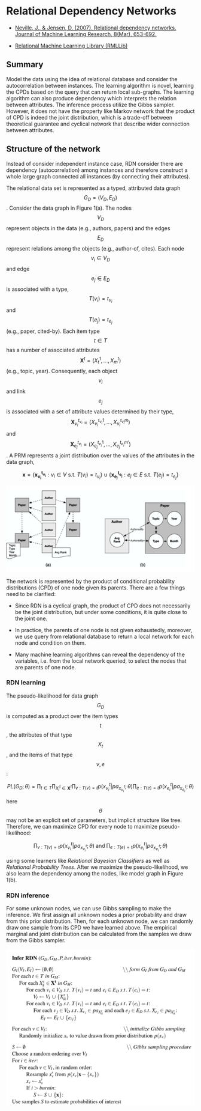 # Relational Dependency Networks

- [Neville, J., & Jensen, D. (2007). Relational dependency networks. Journal of Machine Learning Research, 8(Mar), 653-692.](http://www.jmlr.org/papers/volume8/neville07a/neville07a.pdf)

- [Relational Machine Learning Library (RMLLib)](https://github.com/jpfeiffe/rmllib)

## Summary

Model the data using the idea of relational database and consider the autocorrelation between instances. The learning algorithm is novel, learning the CPDs based on the query that can return local sub-graphs. The learning algorithm can also produce dependency which interprets the relation between attributes. The inference process utilize the Gibbs sampler. However, it does not have the property like Markov network that the product of CPD is indeed the joint distribution, which is a trade-off between theoretical guarantee and cyclical network that describe wider connection between attributes.

## Structure of the network

Instead of consider independent instance case, RDN consider there are dependency (autocorrelation) among instances and therefore construct a whole large graph connected all instances (by connecting their attributes).

The relational data set is represented as a typed, attributed data graph $$G_D = (V_D,E_D)$$. Consider the data graph in Figure 1(a). The nodes $$V_D$$ represent objects in the data (e.g.,
authors, papers) and the edges $$E_D$$ represent relations among the objects (e.g., author-of, cites). Each node $$v_i \in V_D$$ and edge $$e_j \in E_D$$ is associated with a type, $$T(v_i) = t_{v_i}$$ and $$T(e_j) = t_{e_j}$$ (e.g., paper, cited-by). Each item type $$t \in T$$ has a number of associated attributes $$\boldsymbol{X}^t = (X^1_t , ..., X_m^t)$$ (e.g., topic, year). Consequently, each object $$v_i$$ and link $$e_j$$ is associated with a set of attribute values
determined by their type, $$\boldsymbol{X}_{v_i}^{t_{v_i}} = (X_{v_i}^{t_{v_i}1} , \ldots, X_{v_i}^{t_{v_i}m})$$ and $$\boldsymbol{X}_{e_j}^{t_{e_j}} = (X_{e_j}^{t_{e_j}1} , \ldots, X_{e_j}^{t_{e_j}m'})$$. A PRM represents a joint distribution over the values of the attributes in the data graph,

$$
\boldsymbol{x}=\left\{\boldsymbol{x}_{\boldsymbol{v}_{\boldsymbol{i}}}^{\boldsymbol{t}_{\boldsymbol{v}_{\boldsymbol{i}}}}:v_{i} \in V \text{ s.t. }T(v_{i})=t_{v_{i}}\right\} \cup \left\{\boldsymbol{x}_{\boldsymbol{e}_{j}}^{\boldsymbol{t}_{\boldsymbol{e}_{\boldsymbol{j}}}}:e_{j} \in E \text{ s.t. } T(e_{j})=t_{e_{j}} \right\}
$$

![Example (a) data graph and (b) model graph.](./pic/RDN-1.png)

The network is represented by the product of conditional probability distributions (CPD) of one node given its parents. There are a few things need to be clarified:

- Since RDN is a cyclical graph, the product of CPD does not necessarily be the joint distribution, but under some conditions, it is quite close to the joint one.

- In practice, the parents of one node is not given exhaustedly, moreover, we use query from relational database to return a local network for each node and condition on them.

- Many machine learning algorithms can reveal the dependency of the variables, i.e. from the local network queried, to select the nodes that are parents of one node.

### RDN learning

The pseudo-likelihood for data graph $$G_D$$ is computed as a product over the item types $$t$$, the attributes of that type $$X_t$$, and the items of that type $$v,e$$:

$$
PL\left(G_{D} ; \theta\right) = \prod_{t \in T} \prod_{X_{i}^{t}\in \mathbf{X}^{t}}\prod_{v:T(v)=t} p\left(x_{v_i}^{t} | pa_{x_{v_i}^{t}};\theta\right)\prod_{e:T(e)=t}p\left(x_{e_i}^{t}|pa_{x_{e_i}^{t}};\theta\right)
$$

here $$\theta$$ may not be an explicit set of parameters, but implicit structure like tree. Therefore, we can maximize CPD for every node to maximize pseudo-likelihood:

$$
\prod_{v:T(v)=t} p\left(x_{v_i}^{t} | pa_{x_{v_i}^{t}};\theta\right) \; \text{and} \; \prod_{e:T(e)=t}p\left(x_{e_i}^{t}|pa_{x_{e_i}^{t}};\theta\right)
$$

using some learners like *Relational Bayesian Classifiers* as well as *Relational Probability Trees*. After we maximize the pseudo-likelihood, we also learn the dependency among the nodes, like model graph in Figure 1(b).

### RDN inference

For some unknown nodes, we can use Gibbs sampling to make the inference. We first assign all unknown nodes a prior probability and draw from this prior distribution. Then, for each unknown node, we can randomly draw one sample from its CPD we have learned above. The empirical marginal and joint distribution can be calculated from the samples we draw from the Gibbs sampler.

![RDN inference algorithm.](./pic/RDN-2.png)


